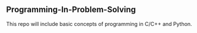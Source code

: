 ## Programming-In-Problem-Solving
This repo will include basic concepts of programming in C/C++ and Python.
